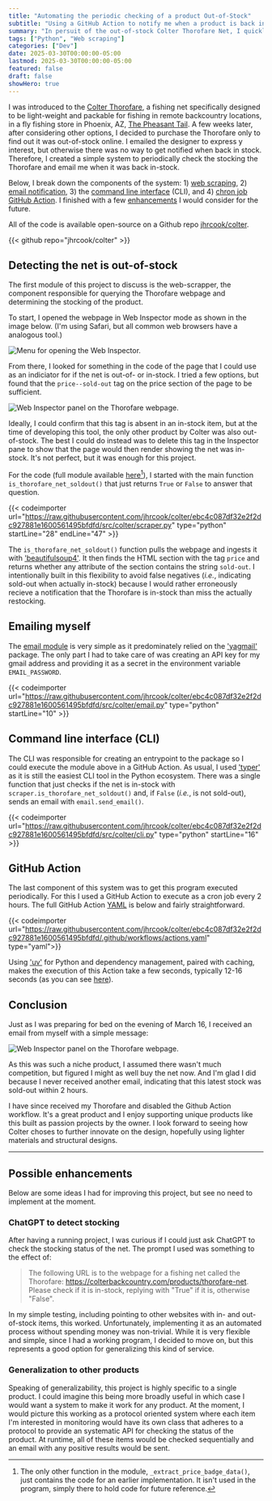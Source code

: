 ```yaml
---
title: "Automating the periodic checking of a product Out-of-Stock"
subtitle: "Using a GitHub Action to notify me when a product is back in-stock online."
summary: "In persuit of the out-of-stock Colter Thorofare Net, I quickly created a GitHub Action to email me when it appeared back in-stock."
tags: ["Python", "Web scraping"]
categories: ["Dev"]
date: 2025-03-30T00:00:00-05:00
lastmod: 2025-03-30T00:00:00-05:00
featured: false
draft: false
showHero: true
---
```


I was introduced to the [Colter Thorofare](https://colterbackcountry.com/products/thorofare-net), a fishing net specifically designed to be light-weight and packable for fishing in remote backcountry locations, in a fly fishing store in Phoenix, AZ, [The Pheasant Tail](https://pheasanttailflyfishing.com).
A few weeks later, after considering other options, I decided to purchase the Thorofare only to find out it was out-of-stock online.
I emailed the designer to express y interest, but otherwise there was no way to get notified when back in stock.
Therefore, I created a simple system to periodically check the stocking the Thorofare and email me when it was back in-stock.

Below, I break down the components of the system: 1) [web scraping](#detecting-the-net-is-out-of-stock), 2) [email notification](#emailing-myself), 3) the [command line interface](#command-line-interface-cli) (CLI), and 4) [chron job GitHub Action](#github-action).
I finished with a few [enhancements](#possible-enhancements) I would consider for the future.

All of the code is available open-source on a Github repo [jhrcook/colter](https://github.com/jhrcook/colter).

{{< github repo="jhrcook/colter" >}}

## Detecting the net is out-of-stock

The first module of this project to discuss is the web-scrapper, the component responsible for querying the Thorofare webpage and determining the stocking of the product.

To start, I opened the webpage in Web Inspector mode as shown in the image below.
(I'm using Safari, but all common web browsers have a analogous tool.)

<img src="./assets/web-inspector-menu.jpg" alt="Menu for opening the Web Inspector.">

From there, I looked for something in the code of the page that I could use as an indiciator for if the net is out-of- or in-stock.
I tried a few options, but found that the `price--sold-out` tag on the price section of the page to be sufficient.

<img src="./assets/web-inspector.jpg" alt="Web Inspector panel on the Thorofare webpage.">

Ideally, I could confirm that this tag is absent in an in-stock item, but at the time of developing this tool, the only other product by Colter was also out-of-stock.
The best I could do instead was to delete this tag in the Inspector pane to show that the page would then render showing the net was in-stock.
It's not perfect, but it was enough for this project.

For the code (full module available [here]((https://github.com/jhrcook/colter/blob/ebc4c087df32e2f2dc927881e1600561495bfdfd/src/colter/scraper.py))[^1]), I started with the main function `is_thorofare_net_soldout()` that just returns `True` or `False` to answer that question.

[^1]: The only other function in the module, `_extract_price_badge_data()`, just contains the code for an earlier implementation. It isn't used in the program, simply there to hold code for future reference.

{{< codeimporter url="https://raw.githubusercontent.com/jhrcook/colter/ebc4c087df32e2f2dc927881e1600561495bfdfd/src/colter/scraper.py" type="python" startLine="28" endLine="47" >}}

The `is_thorofare_net_soldout()` function pulls the webpage and ingests it with ['beautifulsoup4'](https://pypi.org/project/beautifulsoup4/).
It then finds the HTML section with the tag `price` and returns whether any attribute of the section contains the string `sold-out`.
I intentionally built in this flexibility to avoid false negatives (*i.e.*, indicating sold-out when actually in-stock) because I would rather erroneously recieve a notification that the Thorofare is in-stock than miss the actually restocking.

## Emailing myself

The [email module](https://github.com/jhrcook/colter/blob/ebc4c087df32e2f2dc927881e1600561495bfdfd/src/colter/email.py) is very simple as it predominately relied on the ['yagmail'](https://pypi.org/project/yagmail/) package.
The only part I had to take care of was creating an API key for my gmail address and providing it as a secret in the environment variable `EMAIL_PASSWORD`.

{{< codeimporter url="https://raw.githubusercontent.com/jhrcook/colter/ebc4c087df32e2f2dc927881e1600561495bfdfd/src/colter/email.py" type="python"  startLine="10" >}}

## Command line interface (CLI)

The CLI was responsible for creating an entrypoint to the package so I could execute the module above in a GitHub Action.
As usual, I used ['typer'](https://pypi.org/project/typer/) as it is still the easiest CLI tool in the Python ecosystem.
There was a single function that just checks if the net is in-stock with `scraper.is_thorofare_net_soldout()` and, if `False` (*i.e.*, is not sold-out), sends an email with `email.send_email()`.

{{< codeimporter url="https://raw.githubusercontent.com/jhrcook/colter/ebc4c087df32e2f2dc927881e1600561495bfdfd/src/colter/cli.py" type="python"  startLine="16" >}}

## GitHub Action

The last component of this system was to get this program executed periodically.
For this I used a GitHub Action to execute as a cron job every 2 hours.
The full GitHub Action [YAML](https://github.com/jhrcook/colter/blob/ebc4c087df32e2f2dc927881e1600561495bfdfd/.github/workflows/actions.yaml) is below and fairly straightforward.

{{< codeimporter url="https://raw.githubusercontent.com/jhrcook/colter/ebc4c087df32e2f2dc927881e1600561495bfdfd/.github/workflows/actions.yaml" type="yaml">}}

Using ['uv'](https://docs.astral.sh/uv/) for Python and dependency management, paired with caching, makes the execution of this Action take a few seconds, typically 12-16 seconds (as you can see [here](https://github.com/jhrcook/colter/actions)).

## Conclusion

Just as I was preparing for bed on the evening of March 16, I received an email from myself with a simple message:

<img src="./assets/email.jpg" alt="Web Inspector panel on the Thorofare webpage.">

As this was such a niche product, I assumed there wasn't much competition, but figured I might as well buy the net now.
And I'm glad I did because I never received another email, indicating that this latest stock was sold-out within 2 hours.

I have since received my Thorofare and disabled the Github Action workflow.
It's a great product and I enjoy supporting unique products like this built as passion projects by the owner.
I look forward to seeing how Colter choses to further innovate on the design, hopefully using lighter materials and structural designs.

---

## Possible enhancements

Below are some ideas I had for improving this project, but see no need to implement at the moment.

### ChatGPT to detect stocking

After having a running project, I was curious if I could just ask ChatGPT to check the stocking status of the net.
The prompt I used was something to the effect of:

> The following URL is to the webpage for a fishing net called the Thorofare: https://colterbackcountry.com/products/thorofare-net. Please check if it is in-stock, replying with "True" if it is, otherwise "False".

In my simple testing, including pointing to other websites with in- and out-of-stock items, this worked.
Unfortunately, implementing it as an automated process without spending money was non-trivial.
While it is very flexible and simple, since I had a working program, I decided to move on, but this represents a good option for generalizing this kind of service.

### Generalization to other products

Speaking of generalizability, this project is highly specific to a single product.
I could imagine this being more broadly useful in which case I would want a system to make it work for any product.
At the moment, I would picture this working as a protocol oriented system where each item I'm interested in monitoring would have its own class that adheres to a protocol to provide an systematic API for checking the status of the product.
At runtime, all of these items would be checked sequentially and an email with any positive results would be sent.
